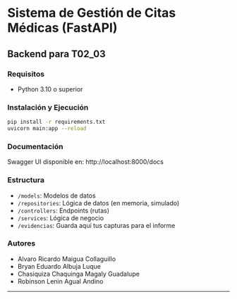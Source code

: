 # Sistema de Gestión de Citas Médicas (FastAPI)

## Backend para T02_03

### Requisitos

- Python 3.10 o superior

### Instalación y Ejecución

```bash
pip install -r requirements.txt
uvicorn main:app --reload
```

### Documentación

Swagger UI disponible en: http://localhost:8000/docs

### Estructura

- `/models`: Modelos de datos
- `/repositories`: Lógica de datos (en memoria, simulado)
- `/controllers`: Endpoints (rutas)
- `/services`: Lógica de negocio
- `/evidencias`: Guarda aquí tus capturas para el informe

### Autores
- Alvaro Ricardo Maigua Collaguillo
- Bryan Eduardo Albuja Luque  
- Chasiquiza Chaquinga Magaly Guadalupe 
- Robinson Lenin Agual Andino 
---
